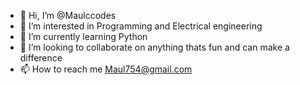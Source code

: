 - 👋 Hi, I’m @Maulccodes
- 👀 I’m interested in Programming and Electrical engineering
- 🌱 I’m currently learning Python 
- 💞️ I’m looking to collaborate on anything thats fun and can make a difference
- 📫 How to reach me Maul754@gmail.com

<!---
Maulccodes/Maulccodes is a ✨ special ✨ repository because its `README.md` (this file) appears on your GitHub profile.
You can click the Preview link to take a look at your changes.
--->

